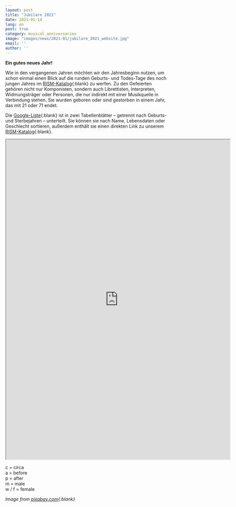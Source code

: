 ```yaml
---
layout: post
title: "Jubilare 2021"
date: 2021-01-14
lang: en
post: true
category: musical_anniversaries
image: "images/news/2021-01/jubilare_2021_website.jpg" 
email: ''
author: ''
---
```


**Ein gutes neues Jahr!**

Wie in den vergangenen Jahren möchten wir den Jahresbeginn nutzen, um schon einmal einen Blick auf die runden Geburts- und Todes-Tage des noch jungen Jahres im [RISM-Katalog](https://opac.rism.info/index.php?id=4){:blank} zu werfen. Zu den Gefeierten gehören nicht nur Komponisten, sondern auch Librettisten, Interpreten, Widmungsträger oder Personen, die nur indirekt mit einer Musikquelle in Verbindung stehen. Sie wurden geboren oder sind gestorben in einem Jahr, das mit 21 oder 71 endet. 

Die [Google-Liste](https://docs.google.com/spreadsheets/d/1E8w5AyN-PQvL6iO9nWS09wJDX9wohOEofgUI3OJkorw/edit?usp=sharing){:blank} ist in zwei Tabellenblätter – getrennt nach Geburts- und Sterbejahren – unterteilt. Sie können sie nach Name, Lebensdaten oder Geschlecht sortieren, außerdem enthält sie einen direkten Link zu unserem [RISM-Katalog](https://opac.rism.info/index.php?id=4){:blank}.
 
<iframe src="https://docs.google.com/spreadsheets/d/e/2PACX-1vT4Hyovo7a9Cp8kHP5MCq_sSRZ2GzFklyWTmQcf3icrWdT_ftti_LUVLHG80662ADzqLBr61JLLHVk9/pubhtml?widget=true&amp;headers=false" width="700" height="1000"></iframe>
 
 
c = circa\
a = before\
p = after\
m = male\
w / f = female
 
_Image from [pixabay.com](https://pixabay.com/de/illustrations/ladebalken-2021-silvester-neujahr-5514282/){:blank}_
